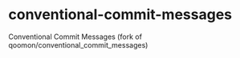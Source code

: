 # conventional-commit-messages
Conventional Commit Messages (fork of qoomon/conventional_commit_messages)
